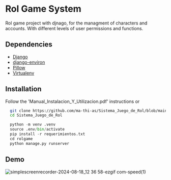 # Rol Game System
Rol game project with djnago, for the managment of characters and accounts. With different levels of user permissions and functions.



## Dependencies

 - [Django]()
 - [django-environ]()
 - [Pillow]()
 - [Virtualenv]()



## Installation

Follow the 'Manual_Instalacion_Y_Utilizacion.pdf' instructions or 
```bash
  git clone https://github.com/ma-thi-as/Sistema_Juego_de_Rol/blob/main/Manual_Instalacion_Y_Utilizacion.pdf
  cd Sistema_Juego_de_Rol

```

```Python
  python -m venv .venv
  source .env/bin/activate
  pip install -r requerimientos.txt
  cd rolgame
  python manage.py runserver
```


## Demo
![simplescreenrecorder-2024-08-18_12 36 58-ezgif com-speed(1)](https://github.com/user-attachments/assets/9b205d5d-7c0c-4df5-8147-1c3db401eaca)





    
